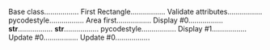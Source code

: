 Base class.................
First Rectangle.................
Validate attributes.................
pycodestyle.................
Area first.................
Display #0.................
__str__.................
__str__.................
pycodestyle.................
Display #1.................
Update #0.................
Update #0.................
